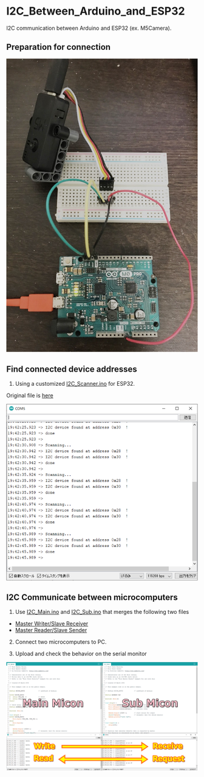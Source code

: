 # I2C_Between_Arduino_and_ESP32
I2C communication between Arduino and ESP32 (ex. M5Camera).

## Preparation for connection

<img src="README/circuit_diagram.jpg" width="600">

## Find connected device addresses
1. Using a customized [I2C_Scanner.ino](I2C_Scanner/I2C_Scanner.ino) for ESP32.

Original file is [here](https://playground.arduino.cc/Main/I2cScanner/)

<img src="README/I2C_Scanner.png" width="600">

## I2C Communicate between microcomputers
1. Use [I2C_Main.ino](I2C_Main/I2C_Main.ino) and [I2C_Sub.ino](I2C_Sub/I2C_Sub.ino) that merges the following two files
- [Master Writer/Slave Receiver](https://www.arduino.cc/en/Tutorial/MasterWriter)
- [Master Reader/Slave Sender](https://www.arduino.cc/en/Tutorial/MasterReader)

2. Connect two microcomputers to PC.

3. Upload and check the behavior on the serial monitor

<img src="README/I2C_Code.png" width="600">
